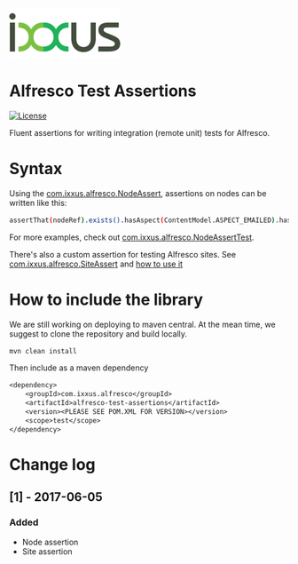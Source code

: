 ![Ixxus](ixxus_logo.png)
# Alfresco Test Assertions
[![License](https://img.shields.io/badge/license-Apache--2.0-blue.svg)](http://www.apache.org/licenses/LICENSE-2.0)

Fluent assertions for writing integration (remote unit) tests for Alfresco.

# Syntax
Using the [com.ixxus.alfresco.NodeAssert](src/main/java/com/ixxus/alfresco/NodeAssert.java), assertions on nodes can be written like this:
```bash
assertThat(nodeRef).exists().hasAspect(ContentModel.ASPECT_EMAILED).hasPropertyValue(ContentModel.PROP_NAME, "This is a node's name");
```

For more examples, check out [com.ixxus.alfresco.NodeAssertTest](src/test/java/com/ixxus/alfresco/NodeAssertTest.java).

There's also a custom assertion for testing Alfresco sites. See [com.ixxus.alfresco.SiteAssert](src/main/java/com/ixxus/alfresco/SiteAssert.java) and [how to use it](src/test/java/com/ixxus/alfresco/SiteAssertTest.java)

# How to include the library
We are still working on deploying to maven central. At the mean time, we suggest to clone the repository and build locally.

```
mvn clean install
```

Then include as a maven dependency
```
<dependency>
    <groupId>com.ixxus.alfresco</groupId>
    <artifactId>alfresco-test-assertions</artifactId>
    <version><PLEASE SEE POM.XML FOR VERSION></version>
    <scope>test</scope>
</dependency>
```

# Change log
## [1] - 2017-06-05
### Added
- Node assertion
- Site assertion